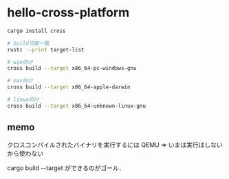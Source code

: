 # hello-cross-platform

```sh
cargo install cross

# build可能一覧
rustc --print target-list

# win向け
cross build --target x86_64-pc-windows-gnu

# mac向け
cross build --target x86_64-apple-darwin

# linux向け
cross build --target x86_64-unknown-linux-gnu
```

## memo

クロスコンパイルされたバイナリを実行するには QEMU
=> いまは実行はしないから使わない

cargo build --target <another architecture>ができるのがゴール．
